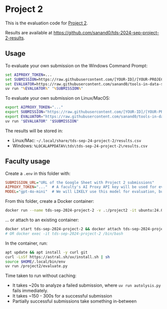 # Project 2

This is the evaluation code for [Project 2](../project-2-automated-analysis.md).

Results are available at <https://github.com/sanand0/tds-2024-sep-project-2-results>.

## Usage

To evaluate your own submission on the Windows Command Prompt:

```bat
set AIPROXY_TOKEN=...
set SUBMISSION=https://raw.githubusercontent.com/[YOUR-ID]/[YOUR-PROJECT]/main/autolysis.py
set EVALUATOR=https://raw.githubusercontent.com/sanand0/tools-in-data-science-public/tds-2024-t3/project2/evaluate.py
uv run "%EVALUATOR%" "%SUBMISSION%"
```

To evaluate your own submission on Linux/MacOS:

```bash
export AIPROXY_TOKEN="..."
export SUBMISSION="https://raw.githubusercontent.com/[YOUR-ID]/[YOUR-PROJECT]/main/autolysis.py"
export EVALUATOR="https://raw.githubusercontent.com/sanand0/tools-in-data-science-public/tds-2024-t3/project2/evaluate.py"
uv run "$EVALUATOR" "$SUBMISSION"
```

The results will be stored in:

- Linux/Mac: `~/.local/share/tds-sep-24-project-2/results.csv`
- Windows: `%LOCALAPPDATA%\tds\tds-sep-24-project-2\results.csv`

## Faculty usage

Create a `.env` in this folder with:

```ini
SUBMISSION_URL="URL of the Google Sheet with Project 2 submissions"
AIPROXY_TOKEN="..."  # A faculty's AI Proxy API key will be used for evaluation
MODEL="gpt-4o-mini"  # We will LIKELY use this model for evaluation, but that's not guaranteed
```

From this folder, create a Docker container:

```bash
docker run --name tds-sep-2024-project-2 -v .:/project2 -it ubuntu:24.04
```

... or attach to an existing container:

```bash
docker start tds-sep-2024-project-2 && docker attach tds-sep-2024-project-2
# OR docker exec -it tds-sep-2024-project-2 /bin/bash
```

In the container, run:

```bash
apt update && apt install -y curl git
curl -LsSf https://astral.sh/uv/install.sh | sh
source $HOME/.local/bin/env
uv run /project2/evaluate.py
```

Time taken to run without caching:

- It takes ~20s to analyze a failed submission, where `uv run autolysis.py` fails immediately.
- It takes ~150 - 300s for a successful submission
- Partially successful submissions take something in-between
